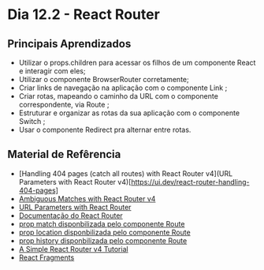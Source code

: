 # Dia 12.2 - React Router

## Principais Aprendizados

- Utilizar o props.children para acessar os filhos de um componente React e interagir com
  eles;
- Utilizar o componente BrowserRouter corretamente;
- Criar links de navegação na aplicação com o componente Link ;
- Criar rotas, mapeando o caminho da URL com o componente correspondente, via Route ;
- Estruturar e organizar as rotas da sua aplicação com o componente Switch ;
- Usar o componente Redirect pra alternar entre rotas.

## Material de Refêrencia

- [Handling 404 pages (catch all routes) with React Router v4](URL Parameters with React
  Router v4)[https://ui.dev/react-router-handling-404-pages]
- [Ambiguous Matches with React Router v4]()
- [URL Parameters with React Router](https://ui.dev/react-router-url-parameters)
- [Documentação do React Router](https://v5.reactrouter.com/web/guides/quick-start)
- [prop match disponbilizada pelo componente Route](https://v5.reactrouter.com/web/api/match)
- [prop location disponbilizada pelo componente Route](https://v5.reactrouter.com/web/api/location)
- [prop history disponbilizada pelo componente Route](https://v5.reactrouter.com/web/api/history)
- [A Simple React Router v4 Tutorial](https://blog.pshrmn.com/simple-react-router-v4-tutorial/)
- [React Fragments](https://reactjs.org/docs/fragments.html)
